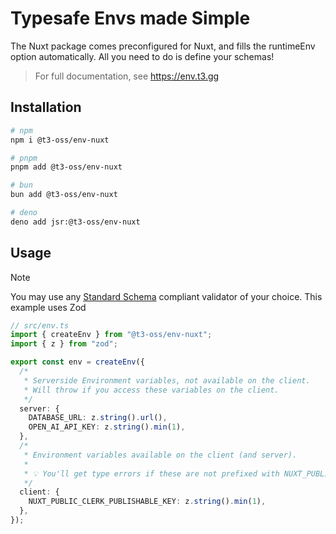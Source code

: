 # Typesafe Envs made Simple

The Nuxt package comes preconfigured for Nuxt, and fills the runtimeEnv option automatically. All you need to do is define your schemas!

> For full documentation, see https://env.t3.gg

## Installation

```bash
# npm
npm i @t3-oss/env-nuxt

# pnpm
pnpm add @t3-oss/env-nuxt

# bun
bun add @t3-oss/env-nuxt

# deno
deno add jsr:@t3-oss/env-nuxt
```

## Usage

> [!NOTE]
>
> You may use any [Standard Schema](https://standardschema.dev) compliant validator of your choice. This example uses Zod

```ts
// src/env.ts
import { createEnv } from "@t3-oss/env-nuxt";
import { z } from "zod";

export const env = createEnv({
  /*
   * Serverside Environment variables, not available on the client.
   * Will throw if you access these variables on the client.
   */
  server: {
    DATABASE_URL: z.string().url(),
    OPEN_AI_API_KEY: z.string().min(1),
  },
  /*
   * Environment variables available on the client (and server).
   *
   * 💡 You'll get type errors if these are not prefixed with NUXT_PUBLIC_.
   */
  client: {
    NUXT_PUBLIC_CLERK_PUBLISHABLE_KEY: z.string().min(1),
  },
});
```